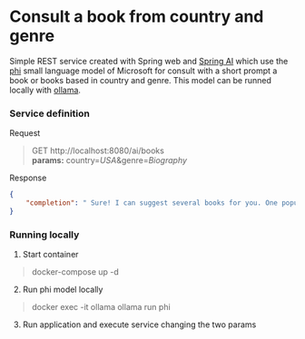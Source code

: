 # Consult a book from country and genre

Simple REST service created with Spring web and [Spring AI](https://github.com/spring-projects/spring-ai) which use the [phi](https://ollama.ai/library/phi) small language model of Microsoft for consult with a short prompt a book or books based in country and genre.
This model can be runned locally with [ollama](https://github.com/ollama/ollama).

### Service definition
Request
> GET http://localhost:8080/ai/books \
> **params:** country=_USA_&genre=_Biography_

Response
```json
{
    "completion": " Sure! I can suggest several books for you. One popular biography about an American writer is \"Becoming\" by Michelle Obama, which tells the story of her life from childhood to becoming First Lady of the United States. Another one is \"Steve Jobs\" by Walter Isaacson, which explores the life and work of the tech icon and his impact on the world. You might also be interested in \"I Am Malala\" by Malala Yousafzai, which tells the story of a young woman who fought for girls' education in Pakistan and survived an assassination attempt by the Taliban.\n"
}
```

### Running locally

1. Start container
> docker-compose up -d 
2. Run phi model locally
> docker exec -it ollama ollama run phi
3. Run application and execute service changing the two params 